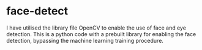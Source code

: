 # face-detect

I have utilised the library file OpenCV to enable the use of face and eye detection.
This is a python code with a prebuilt library for enabling the face detection, bypassing the machine learning training procedure.
